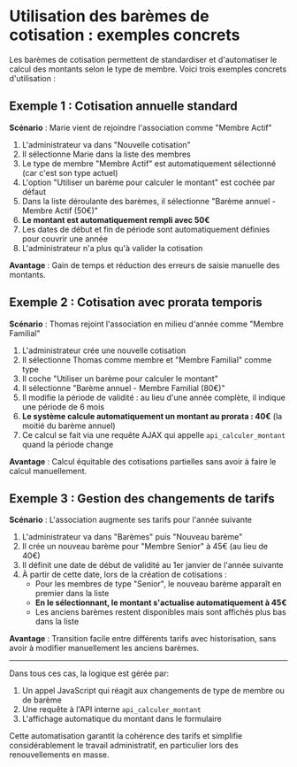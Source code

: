 # Utilisation des barèmes de cotisation : exemples concrets

Les barèmes de cotisation permettent de standardiser et d'automatiser le calcul des montants selon le type de membre. Voici trois exemples concrets d'utilisation :

## Exemple 1 : Cotisation annuelle standard

**Scénario** : Marie vient de rejoindre l'association comme "Membre Actif"

1. L'administrateur va dans "Nouvelle cotisation"
2. Il sélectionne Marie dans la liste des membres
3. Le type de membre "Membre Actif" est automatiquement sélectionné (car c'est son type actuel)
4. L'option "Utiliser un barème pour calculer le montant" est cochée par défaut
5. Dans la liste déroulante des barèmes, il sélectionne "Barème annuel - Membre Actif (50€)"
6. **Le montant est automatiquement rempli avec 50€**
7. Les dates de début et fin de période sont automatiquement définies pour couvrir une année
8. L'administrateur n'a plus qu'à valider la cotisation

**Avantage** : Gain de temps et réduction des erreurs de saisie manuelle des montants.

## Exemple 2 : Cotisation avec prorata temporis

**Scénario** : Thomas rejoint l'association en milieu d'année comme "Membre Familial"

1. L'administrateur crée une nouvelle cotisation
2. Il sélectionne Thomas comme membre et "Membre Familial" comme type
3. Il coche "Utiliser un barème pour calculer le montant"
4. Il sélectionne "Barème annuel - Membre Familial (80€)"
5. Il modifie la période de validité : au lieu d'une année complète, il indique une période de 6 mois
6. **Le système calcule automatiquement un montant au prorata : 40€** (la moitié du barème annuel)
7. Ce calcul se fait via une requête AJAX qui appelle `api_calculer_montant` quand la période change

**Avantage** : Calcul équitable des cotisations partielles sans avoir à faire le calcul manuellement.

## Exemple 3 : Gestion des changements de tarifs

**Scénario** : L'association augmente ses tarifs pour l'année suivante

1. L'administrateur va dans "Barèmes" puis "Nouveau barème"
2. Il crée un nouveau barème pour "Membre Senior" à 45€ (au lieu de 40€)
3. Il définit une date de début de validité au 1er janvier de l'année suivante
4. À partir de cette date, lors de la création de cotisations :
   - Pour les membres de type "Senior", le nouveau barème apparaît en premier dans la liste
   - **En le sélectionnant, le montant s'actualise automatiquement à 45€**
   - Les anciens barèmes restent disponibles mais sont affichés plus bas dans la liste

**Avantage** : Transition facile entre différents tarifs avec historisation, sans avoir à modifier manuellement les anciens barèmes.

---

Dans tous ces cas, la logique est gérée par:
1. Un appel JavaScript qui réagit aux changements de type de membre ou de barème
2. Une requête à l'API interne `api_calculer_montant` 
3. L'affichage automatique du montant dans le formulaire

Cette automatisation garantit la cohérence des tarifs et simplifie considérablement le travail administratif, en particulier lors des renouvellements en masse.